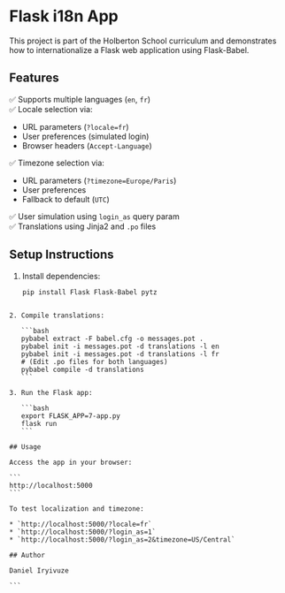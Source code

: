 # Flask i18n App

This project is part of the Holberton School curriculum and demonstrates how to internationalize a Flask web application using Flask-Babel.

## Features

✅ Supports multiple languages (`en`, `fr`)  
✅ Locale selection via:
- URL parameters (`?locale=fr`)
- User preferences (simulated login)
- Browser headers (`Accept-Language`)

✅ Timezone selection via:
- URL parameters (`?timezone=Europe/Paris`)
- User preferences
- Fallback to default (`UTC`)

✅ User simulation using `login_as` query param  
✅ Translations using Jinja2 and `.po` files

## Setup Instructions

1. Install dependencies:
   ```bash
   pip install Flask Flask-Babel pytz
````

2. Compile translations:

   ```bash
   pybabel extract -F babel.cfg -o messages.pot .
   pybabel init -i messages.pot -d translations -l en
   pybabel init -i messages.pot -d translations -l fr
   # (Edit .po files for both languages)
   pybabel compile -d translations
   ```

3. Run the Flask app:

   ```bash
   export FLASK_APP=7-app.py
   flask run
   ```

## Usage

Access the app in your browser:

```
http://localhost:5000
```

To test localization and timezone:

* `http://localhost:5000/?locale=fr`
* `http://localhost:5000/?login_as=1`
* `http://localhost:5000/?login_as=2&timezone=US/Central`

## Author

Daniel Iryivuze 

```